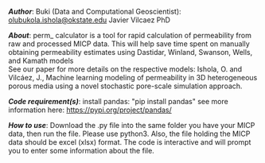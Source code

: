 **_Author_**: 
    Buki (Data and Computational Geoscientist): olubukola.ishola@okstate.edu
    Javier Vilcaez PhD

**_About_**:
    perm_ calculator is a tool for rapid calculation of permeability from raw and processed MICP data. This will help save time spent on manually obtaining permeability estimates using Dastidar, Winland, Swanson, Wells, and Kamath models     
    See our paper for more details on the respective models: Ishola, O. and Vilcáez, J., Machine learning modeling of permeability in 3D heterogeneous porous media using a novel stochastic pore-scale simulation approach.

**_Code requirement(s)_**:
    install pandas:  "pip install pandas" see more information here: https://pypi.org/project/pandas/
    
**_How to use_**: 
    Download the .py file into the same folder you have your MICP data, then run the file.
    Please use python3. Also, the file holding the MICP data should be excel (xlsx) format.
    The code is interactive and will prompt you to enter some information about the file. 
